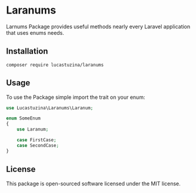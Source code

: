 # Laranums
Larnums Package provides useful methods nearly every Laravel application that uses enums needs.

## Installation
`composer require lucastuzina/laranums`

## Usage
To use the Package simple import the trait on your enum:

```php
use Lucastuzina\Laranums\Laranum;

enum SomeEnum
{
    use Laranum;

    case FirstCase;
    case SecondCase;
}
```

## License
This package is open-sourced software licensed under the MIT license.
